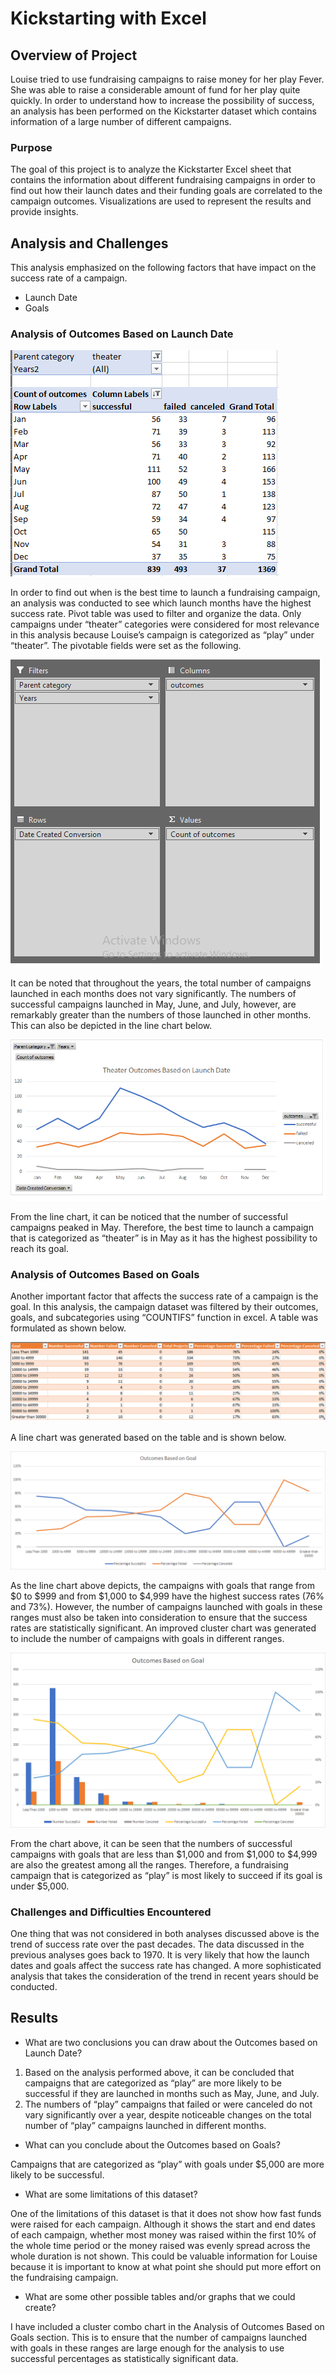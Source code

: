 # Kickstarting with Excel

## Overview of Project

Louise tried to use fundraising campaigns to raise money for her play Fever. She was able to raise a considerable amount of fund for her play quite quickly. In order to understand how to increase the possibility of success, an analysis has been performed on the Kickstarter dataset which contains information of a large number of different campaigns. 

### Purpose

The goal of this project is to analyze the Kickstarter Excel sheet that contains the information about different fundraising campaigns in order to find out how their launch dates and their funding goals are correlated to the campaign outcomes. Visualizations are used to represent the results and provide insights.

## Analysis and Challenges

This analysis emphasized on the following factors that have impact on the success rate of a campaign.
- Launch Date
- Goals

### Analysis of Outcomes Based on Launch Date

![Lauch_Date_Table.png](resources/Lauch_Date_Table.png)

In order to find out when is the best time to launch a fundraising campaign, an analysis was conducted to see which launch months have the highest success rate. Pivot table was used to filter and organize the data. Only campaigns under “theater” categories were considered for most relevance in this analysis because Louise’s campaign is categorized as “play” under “theater”. The pivotable fields were set as the following.

![Pivot_Table.png](resources/Pivot_Table.png)

It can be noted that throughout the years, the total number of campaigns launched in each months does not vary significantly. The numbers of successful campaigns launched in May, June, and July, however, are remarkably greater than the numbers of those launched in other months. This can also be depicted in the line chart below.

![Theater_Outcomes_vs_Launch.png](resources/Theater_Outcomes_vs_Launch.png)

From the line chart, it can be noticed that the number of successful campaigns peaked in May. Therefore, the best time to launch a campaign that is categorized as “theater” is in May as it has the highest possibility to reach its goal.

### Analysis of Outcomes Based on Goals

Another important factor that affects the success rate of a campaign is the goal. In this analysis, the campaign dataset was filtered by their outcomes, goals, and subcategories using “COUNTIFS” function in excel. A table was formulated as shown below.

![Goal_Table.png](resources/Goal_Table.png)

A line chart was generated based on the table and is shown below.

![Outcomes_vs_Goals.png](resources/Outcomes_vs_Goals.png)

As the line chart above depicts, the campaigns with goals that range from $0 to $999 and from $1,000 to $4,999 have the highest success rates (76% and 73%). However, the number of campaigns launched with goals in these ranges must also be taken into consideration to ensure that the success rates are statistically significant. An improved cluster chart was generated to include the number of campaigns with goals in different ranges.

![Outcomes_vs_Goals_Cluster_Chart.png](resources/Outcomes_vs_Goals_Cluster_Chart.png)

From the chart above, it can be seen that the numbers of successful campaigns with goals that are less than $1,000 and from $1,000 to $4,999 are also the greatest among all the ranges. Therefore, a fundraising campaign that is categorized as “play” is most likely to succeed if its goal is under $5,000.

### Challenges and Difficulties Encountered

One thing that was not considered in both analyses discussed above is the trend of success rate over the past decades. The data discussed in the previous analyses goes back to 1970. It is very likely that how the launch dates and goals affect the success rate has changed. A more sophisticated analysis that takes the consideration of the trend in recent years should be conducted.

## Results

- What are two conclusions you can draw about the Outcomes based on Launch Date?

1.	Based on the analysis performed above, it can be concluded that campaigns that are categorized as “play” are more likely to be successful if they are launched in months such as May, June, and July. 
2.	The numbers of “play” campaigns that failed or were canceled do not vary significantly over a year, despite noticeable changes on the total number of “play” campaigns launched in different months.

- What can you conclude about the Outcomes based on Goals?

Campaigns that are categorized as “play” with goals under $5,000 are more likely to be successful.

- What are some limitations of this dataset?

One of the limitations of this dataset is that it does not show how fast funds were raised for each campaign. Although it shows the start and end dates of each campaign, whether most money was raised within the first 10% of the whole time period or the money raised was evenly spread across the whole duration is not shown. This could be valuable information for Louise because it is important to know at what point she should put more effort on the fundraising campaign. 

- What are some other possible tables and/or graphs that we could create?

I have included a cluster combo chart in the Analysis of Outcomes Based on Goals section. This is to ensure that the number of campaigns launched with goals in these ranges are large enough for the analysis to use successful percentages as statistically significant data.
